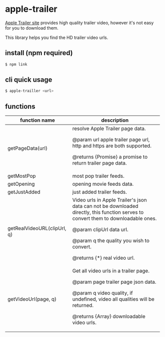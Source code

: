 # apple-trailer
[Apple Trailer site](https://trailers.apple.com/) provides high quality trailer video, however it's not easy for you to download them. <p>
This library helps you find the HD trailer video urls.

## install (npm required)

```bash
$ npm link
```

## cli quick usage

```bash
$ apple-trailler <url>
```

## functions

|function name|description|
|-|-|
|getPageData(url)| resolve Apple Trailer page data. <p>@param url apple trailer page url, http and https are both supported. <p>@returns {Promise<any>} a promise to return trailer page data.|
|getMostPop|most pop trailer feeds.|
|getOpening|opening movie feeds data.|
|getJustAdded|just added trailer feeds.|
|getRealVideoURL(clipUrl, q)| Video urls in Apple Trailer's json data can not be downloaded directly, this function serves to convert them to downloadable ones.<p> @param clipUrl data url.<p> @param q the quality you wish to convert.<p> @returns {*} real video url.|
|getVideoUrl(page, q)|Get all video urls in a trailer page. <p> @param page trailer page json data. <p> @param q video quality, if undefined, video all qualities will be returned.<p> @returns {Array} downloadable video urls.|